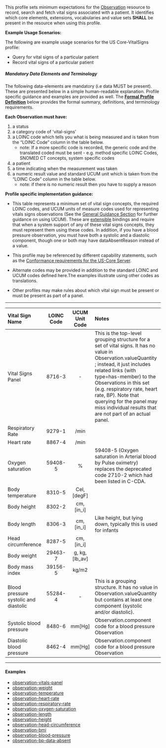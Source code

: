﻿This profile sets minimum expectations for the [Observation] resource to record, search and fetch vital signs associated with a patient. It identifies which core elements, extensions, vocabularies and value sets **SHALL** be present in the resource when using this profile.

**Example Usage Scenarios:**

The following are example usage scenarios for the US Core-VitalSigns
profile:

-   Query for vital signs of a particular patient
-   Record vital signs of a particular patient

##### Mandatory Data Elements and Terminology


The following data-elements are mandatory (i.e data MUST be present). These are presented below in a simple human-readable explanation.  Profile specific guidance and examples are provided as well.  The [**Formal Profile Definition**](#profile) below provides the  formal summary, definitions, and  terminology requirements.  

**Each Observation must have:**

1.  a status
1.  a category code of 'vital-signs'
1.  a LOINC code which tells you what is being measured and is taken from the “LOINC Code” column in the table below.
    -   note: If a more specific code is recorded, the generic code and the translated coded must be sent - e.g. method specific LOINC Codes, SNOMED CT concepts, system specific codes
1.  a patient
1.  a time indicating when the measurement was taken
1.  a numeric result value and standard UCUM unit which is taken from the “LOINC Code” column in the table below.
    -   note: if there is no numeric result then you have to supply a reason

**Profile specific implementation guidance:**

* This table represents a minimum set of vital sign concepts, the required LOINC codes, and UCUM units of measure codes used for representing vitals signs observations (See the [General Guidance Section] for further guidance on using UCUM). These are [extensible] bindings and require that when a system support of any of these vital signs concepts, they must represent them using these codes. In addition, if you have a blood pressure observation, you must have both a systolic and a diastolic component, though one or both may have dataAbsentReason instead of a value.

* This profile may be referenced by different capability statements, such as the [Conformance requirements for the US-Core Server].

* Alternate codes may be provided in addition to the standard LOINC and UCUM codes defined here.The examples illustrate using other codes as translations.

* Other profiles may make rules about which vital sign must be present or must be present as part of a panel.

---

<table class="grid">
<thead>
<tr>
<th style="text-align:left">Vital Sign Name</th>
<th style="text-align:center">LOINC Code</th>
<th style="text-align:center">UCUM Unit Code</th>
<th style="text-align:left">Notes</th>
</tr>
</thead>
<tbody>
<tr>
<td style="text-align:left">Vital Signs Panel</td>
<td style="text-align:center">8716-3</td>
<td style="text-align:center">-</td>
<td style="text-align:left">This is the top-level grouping structure for a set of vital signs.  It has no value in Observation.valueQuantity ; instead, it just includes related links (with type=has-member) to the Observations in this set (e.g. respiratory rate, heart rate, BP).  Note that querying for the panel may miss individual results that are not part of an actual panel.</td>
</tr>
<tr>
<td style="text-align:left">Respiratory Rate</td>
<td style="text-align:center">9279-1</td>
<td style="text-align:center">/min</td>
<td style="text-align:left"></td>
</tr>
<tr>
<td style="text-align:left">Heart rate</td>
<td style="text-align:center">8867-4</td>
<td style="text-align:center">/min</td>
<td style="text-align:left"></td>
</tr>
<tr>
<td style="text-align:left">Oxygen saturation</td>
<td style="text-align:center">59408-5</td>
<td style="text-align:center">%</td>
<td style="text-align:left">59408-5 (Oxygen saturation in Arterial blood by Pulse oximetry) replaces the deprecated code 2710-2 which had been listed in C-CDA.</td>
</tr>
<tr>
<td style="text-align:left">Body temperature</td>
<td style="text-align:center">8310-5</td>
<td style="text-align:center">Cel, [degF]</td>
<td style="text-align:left"></td>
</tr>
<tr>
<td style="text-align:left">Body height</td>
<td style="text-align:center">8302-2</td>
<td style="text-align:center">cm, [in_i]</td>
<td style="text-align:left"></td>
</tr>
<tr>
<td style="text-align:left">Body length</td>
<td style="text-align:center">8306-3</td>
<td style="text-align:center">cm, [in_i]</td>
<td style="text-align:left">Like height, but lying down, typically this is used for infants</td>
</tr>
<tr>
<td style="text-align:left">Head circumference</td>
<td style="text-align:center">8287-5</td>
<td style="text-align:center">cm, [in_i]</td>
<td style="text-align:left"></td>
</tr>
<tr>
<td style="text-align:left">Body weight</td>
<td style="text-align:center">29463-7</td>
<td style="text-align:center">g, kg,[lb_av]</td>
<td style="text-align:left"></td>
</tr>
<tr>
<td style="text-align:left">Body mass index</td>
<td style="text-align:center">39156-5</td>
<td style="text-align:center">kg/m2</td>
<td style="text-align:left"></td>
</tr>
<tr>
<td style="text-align:left">Blood pressure systolic and diastolic</td>
<td style="text-align:center">55284-4</td>
<td style="text-align:center">-</td>
<td style="text-align:left">This is a grouping structure. It has no value in Observation.valueQuantity but contains at least one component (systolic and/or diastolic).</td>
</tr>
<tr>
<td style="text-align:left">Systolic blood pressure</td>
<td style="text-align:center">8480-6</td>
<td style="text-align:center">mm[Hg]</td>
<td style="text-align:left">Observation.component code for a blood pressure Observation</td>
</tr>
<tr>
<td style="text-align:left">Diastolic blood pressure</td>
<td style="text-align:center">8462-4</td>
<td style="text-align:center">mm[Hg]</td>
<td style="text-align:left">Observation.component code for a blood pressure Observation</td>
</tr>
</tbody>
</table>

---

#### Examples

 - [observation-vitals-panel](Observation-vitals-panel.html)
 - [observation-weight](Observation-weight.html)
 - [observation-temperature](Observation-temperature.html)
 - [observation-heart-rate](Observation-heart-rate.html)
 - [observation-respiratory-rate](Observation-respiratory-rate.html)
 - [observation-oxygen-saturation](Observation-oxygen-saturation.html)
 - [observation-length](Observation-length.html)
 - [observation-height](Observation-height.html)
 - [observation-head-circumference](Observation-head-circumference.html)
 - [observation-bmi](Observation-bmi.html)
 - [observation-blood-pressure](Observation-blood-pressure.html)
 - [observation-bp-data-absent](Observation-bp-data-absent.html)


[Observation]: http://hl7.org/fhir/2017Jan/observation.html
[extensible]: http://hl7.org/fhir/2017Jan/terminologies.html#extensible
[Conformance requirements for the US-Core Server]: CapabilityStatement-server.html
[General Guidance Section]: definitions.html
